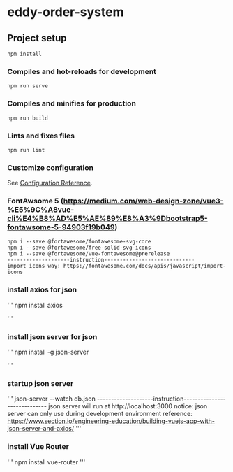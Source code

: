 # eddy-order-system

## Project setup
```
npm install
```

### Compiles and hot-reloads for development
```
npm run serve
```

### Compiles and minifies for production
```
npm run build
```

### Lints and fixes files
```
npm run lint
```

### Customize configuration
See [Configuration Reference](https://cli.vuejs.org/config/).

### FontAwsome 5  (https://medium.com/web-design-zone/vue3-%E5%9C%A8vue-cli%E4%B8%AD%E5%AE%89%E8%A3%9Dbootstrap5-fontawsome-5-94903f19b049)
```
npm i --save @fortawesome/fontawesome-svg-core
npm i --save @fortawesome/free-solid-svg-icons
npm i --save @fortawesome/vue-fontawesome@prerelease
--------------------instruction-----------------------------
import icons way: https://fontawesome.com/docs/apis/javascript/import-icons
```

### install axios for json
'''
npm install axios

'''

### install json server for json
'''
npm install -g json-server

'''

### startup json server 
'''
json-server --watch db.json
--------------------instruction-----------------------------
json server will run at http://localhost:3000
notice: json server can only use during development environment
reference: https://www.section.io/engineering-education/building-vuejs-app-with-json-server-and-axios/
'''

### install Vue Router
'''
npm install vue-router
'''

